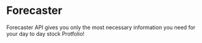 # Forecaster
Forecaster API gives you only the most necessary information you need for your day to day stock Protfolio!
